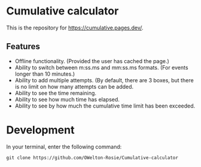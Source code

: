 # Cumulative calculator
This is the repository for <a href="https://cumulative.pages.dev/">https://cumulative.pages.dev/</a>.

## Features
- Offline functionality. (Provided the user has cached the page.)
- Ability to switch between m:ss.ms and mm:ss.ms formats. (For events longer than 10 minutes.)
- Ability to add multiple attempts. (By default, there are 3 boxes, but there is no limit on how many attempts can be added.
- Ability to see the time remaining.
- Ability to see how much time has elapsed.
- Ability to see by how much the cumulative time limit has been exceeded.

# Development
In your terminal, enter the following command:
```
git clone https://github.com/OWelton-Rosie/Cumulative-calculator
```
